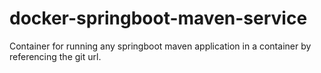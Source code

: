 # docker-springboot-maven-service
Container for running any springboot maven application in a container by referencing the git url.
